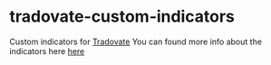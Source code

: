 # tradovate-custom-indicators
Custom indicators for [Tradovate](https://www.tradovate.com/)
You can found more info about the indicators here [here](https://www.tradingview.com/wiki/Awesome_Oscillator_(AO))
